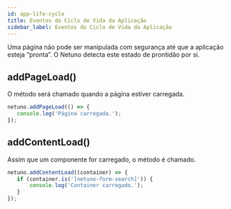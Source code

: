 ```yaml
---
id: app-life-cycle
title: Eventos do Ciclo de Vida da Aplicação
sidebar_label: Eventos do Ciclo de Vida da Aplicação
---
```


Uma página não pode ser manipulada com segurança até que a aplicação esteja “pronta”. O Netuno detecta este estado de prontidão por si. 

## addPageLoad()

O método será chamado quando a página estiver carregada.

```javascript
netuno.addPageLoad(() => {
   console.log('Página carregada.');
});
```

## addContentLoad()

Assim que um componente for carregado, o método é chamado.

```javascript
netuno.addContentLoad((container) => {
   if (container.is('[netuno-form-search]')) {
       console.log('Container carregado.');
   }
});
```
